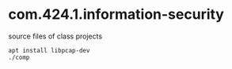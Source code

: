 # com.424.1.information-security

source files of class projects
```
apt install libpcap-dev
./comp
```
